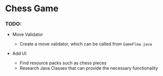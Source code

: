 # Chess Game
### TODO:
* Move Validator
  * Create a move validator, which can be called from ```GameFlow.java``` 

* Add UI
  * Find resource packs such as chess pieces
  * Research Java Classes that can provide the necessary functionality
